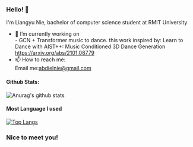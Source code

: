 ### Hello! 👋

I'm Liangyu Nie, bachelor of computer science student at RMIT University

- 🔭 I’m currently working on <br>
      - GCN + Transformer music to dance. 
      this work inspired by: 
      Learn to Dance with AIST++: Music Conditioned 3D Dance Generation https://arxiv.org/abs/2101.08779<br>
- 📫 How to reach me: <br>
      Email me:abdielnie@gmail.com<br>

#### Github Stats:
![Anurag's github stats](https://github-readme-stats.vercel.app/api?username=abdielnie&show_icons=true&theme=radical)

#### Most Language I used
[![Top Langs](https://github-readme-stats.vercel.app/api/top-langs/?username=abdielnie&theme=radical)](https://github.com/anuraghazra/github-readme-stats)

### Nice to meet you!
